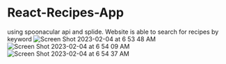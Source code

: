 # React-Recipes-App 
using spoonacular api and splide. Website is able to search for recipes by keyword
![Screen Shot 2023-02-04 at 6 53 48 AM](https://user-images.githubusercontent.com/85129290/216767230-d3d06655-7c06-4d59-a1ee-3535788d822f.png)
![Screen Shot 2023-02-04 at 6 54 09 AM](https://user-images.githubusercontent.com/85129290/216767236-b38b86f3-e832-4dd2-b3c2-69c6bbd26826.png)
![Screen Shot 2023-02-04 at 6 54 37 AM](https://user-images.githubusercontent.com/85129290/216767239-cd514f62-9ba2-47c8-b0db-f700075abdef.png)
